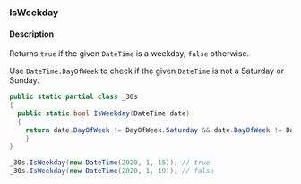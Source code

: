 ### IsWeekday

#### Description
Returns `true` if the given `DateTime` is a weekday, `false` otherwise.

Use `DateTime.DayOfWeek` to check if the given `DateTime` is not a Saturday or Sunday.

```csharp
public static partial class _30s 
{
  public static bool IsWeekday(DateTime date) 
  {
    return date.DayOfWeek != DayOfWeek.Saturday && date.DayOfWeek != DayOfWeek.Sunday;
    }
}
```

```csharp
_30s.IsWeekday(new DateTime(2020, 1, 15)); // true
_30s.IsWeekday(new DateTime(2020, 1, 19)); // false
```
